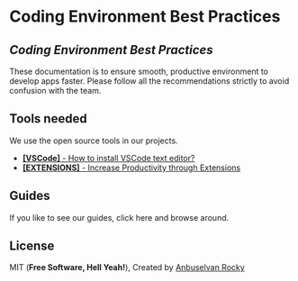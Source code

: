 # Coding Environment Best Practices

## _Coding Environment Best Practices_

These documentation is to ensure smooth, productive environment to develop apps faster. Please follow all the recommendations strictly to avoid confusion with the team.

## Tools needed

We use the open source tools in our projects.

- [**[VSCode]** - How to install VSCode text editor?](/docs/installing-vscode.md)
- [**[EXTENSIONS]** - Increase Productivity through Extensions](/docs/installing-extensions.md)

## Guides

If you like to see our guides, click here and browse around.

## License

MIT (**Free Software, Hell Yeah!**), Created by [Anbuselvan Rocky](https://github.com/anburocky3)
